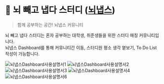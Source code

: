 # 🐰 뇌 빼고 냅다 스터디 ([뇌냅스](https://jithoon.github.io/))
> 함께 공부하는 공간! 뇌냅스 커뮤니티  <br />
<p>뇌 빼고 냅다 스터디는 혼자 공부하는 대학생, 취준생들을 위한 스터디 매칭 커뮤니티입니다.<br /> 뇌냅스 Dashboard를 통해 커뮤니티간 이동, 스터디원 평소 생각 옅보기, To Do List 작성이 가능합니다.</p>


![뇌냅스Dashboard사용설명서1](https://github.com/JitHoon/JitHoon.github.io/assets/101972330/5039d8ed-cea4-4277-b09f-e2d5c1fe5526)
![뇌냅스Dashboard사용설명서2](https://github.com/JitHoon/JitHoon.github.io/assets/101972330/4465f3b2-6521-431e-b5c7-2a88ebdf3c67)
![뇌냅스Dashboard사용설명서3](https://github.com/JitHoon/JitHoon.github.io/assets/101972330/737f2c51-5932-4e99-82b2-95801d2e4185)
![뇌냅스Dashboard사용설명서4](https://github.com/JitHoon/JitHoon.github.io/assets/101972330/89788c5c-f6ee-41a5-87df-06c74c6c3460)
![뇌냅스Dashboard사용설명서6](https://github.com/JitHoon/JitHoon.github.io/assets/101972330/31e1ecf0-1009-4089-8105-0e8b4f78dcd2)
